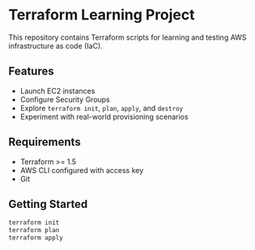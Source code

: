 # Terraform Learning Project 

This repository contains Terraform scripts for learning and testing AWS infrastructure as code (IaC).

## Features
- Launch EC2 instances
- Configure Security Groups
- Explore `terraform init`, `plan`, `apply`, and `destroy`
- Experiment with real-world provisioning scenarios

## Requirements
- Terraform >= 1.5
- AWS CLI configured with access key
- Git

## Getting Started

```bash
terraform init
terraform plan
terraform apply
